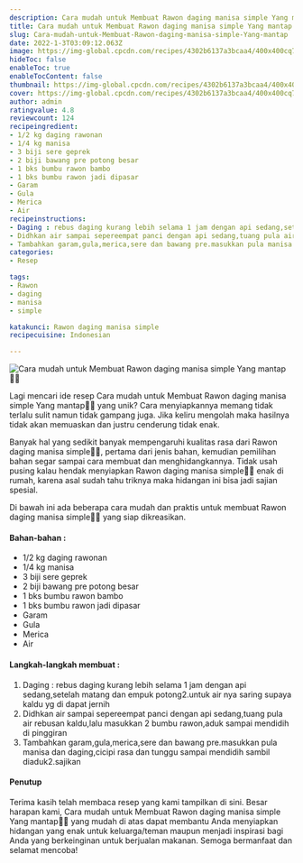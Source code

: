 ```yaml
---
description: Cara mudah untuk Membuat Rawon daging manisa simple Yang mantap"
title: Cara mudah untuk Membuat Rawon daging manisa simple Yang mantap
slug: Cara-mudah-untuk-Membuat-Rawon-daging-manisa-simple-Yang-mantap
date: 2022-1-3T03:09:12.063Z
image: https://img-global.cpcdn.com/recipes/4302b6137a3bcaa4/400x400cq70/photo.jpg
hideToc: false
enableToc: true
enableTocContent: false
thumbnail: https://img-global.cpcdn.com/recipes/4302b6137a3bcaa4/400x400cq70/photo.jpg
cover: https://img-global.cpcdn.com/recipes/4302b6137a3bcaa4/400x400cq70/photo.jpg
author: admin
ratingvalue: 4.8
reviewcount: 124
recipeingredient:
- 1/2 kg daging rawonan
- 1/4 kg manisa
- 3 biji sere geprek
- 2 biji bawang pre potong besar
- 1 bks bumbu rawon bambo
- 1 bks bumbu rawon jadi dipasar
- Garam
- Gula
- Merica
- Air
recipeinstructions:
- Daging : rebus daging kurang lebih selama 1 jam dengan api sedang,setelah matang dan empuk potong2.untuk air nya saring supaya kaldu yg di dapat jernih
- Didhkan air sampai sepereempat panci dengan api sedang,tuang pula air rebusan kaldu,lalu masukkan 2 bumbu rawon,aduk sampai mendidih di pinggiran
- Tambahkan garam,gula,merica,sere dan bawang pre.masukkan pula manisa dan daging,cicipi rasa dan tunggu sampai mendidih sambil diaduk2.sajikan
categories:
- Resep

tags:
- Rawon
- daging
- manisa
- simple

katakunci: Rawon daging manisa simple
recipecuisine: Indonesian

---
```


![Cara mudah untuk Membuat Rawon daging manisa simple Yang mantap👩‍🍳](https://img-global.cpcdn.com/recipes/4302b6137a3bcaa4/400x400cq70/photo.jpg)

Lagi mencari ide resep Cara mudah untuk Membuat Rawon daging manisa simple Yang mantap👩‍🍳 yang unik? Cara menyiapkannya memang tidak terlalu sulit namun tidak gampang juga. Jika keliru mengolah maka hasilnya tidak akan memuaskan dan justru cenderung tidak enak.

Banyak hal yang sedikit banyak mempengaruhi kualitas rasa dari Rawon daging manisa simple👩‍🍳, pertama dari jenis bahan, kemudian pemilihan bahan segar sampai cara membuat dan menghidangkannya. Tidak usah pusing kalau hendak menyiapkan Rawon daging manisa simple👩‍🍳 enak di rumah, karena asal sudah tahu triknya maka hidangan ini bisa jadi sajian spesial.

Di bawah ini ada beberapa cara mudah dan praktis untuk membuat Rawon daging manisa simple👩‍🍳 yang siap dikreasikan.

<!--inarticleads1-->

#### Bahan-bahan :

- 1/2 kg daging rawonan
- 1/4 kg manisa
- 3 biji sere geprek
- 2 biji bawang pre potong besar
- 1 bks bumbu rawon bambo
- 1 bks bumbu rawon jadi dipasar
- Garam
- Gula
- Merica
- Air

<!--inarticleads2-->

#### Langkah-langkah membuat :

1. Daging : rebus daging kurang lebih selama 1 jam dengan api sedang,setelah matang dan empuk potong2.untuk air nya saring supaya kaldu yg di dapat jernih
1. Didhkan air sampai sepereempat panci dengan api sedang,tuang pula air rebusan kaldu,lalu masukkan 2 bumbu rawon,aduk sampai mendidih di pinggiran
1. Tambahkan garam,gula,merica,sere dan bawang pre.masukkan pula manisa dan daging,cicipi rasa dan tunggu sampai mendidih sambil diaduk2.sajikan

#### Penutup

Terima kasih telah membaca resep yang kami tampilkan di sini. Besar harapan kami, Cara mudah untuk Membuat Rawon daging manisa simple Yang mantap👩‍🍳 yang mudah di atas dapat membantu Anda menyiapkan hidangan yang enak untuk keluarga/teman maupun menjadi inspirasi bagi Anda yang berkeinginan untuk berjualan makanan. Semoga bermanfaat dan selamat mencoba!